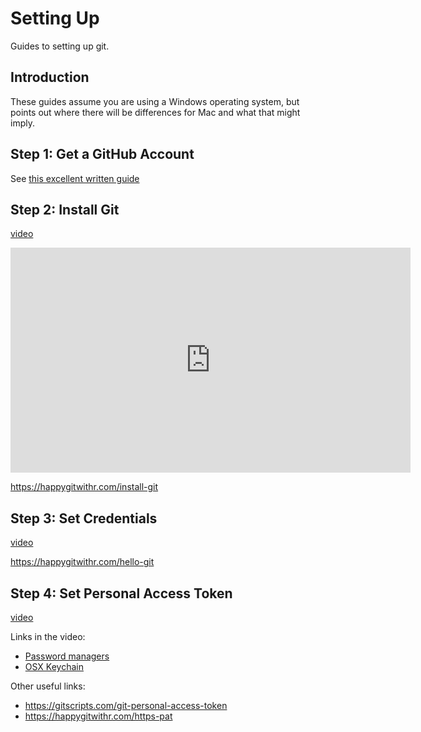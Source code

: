# Setting Up  
Guides to setting up git. 

## Introduction
These guides assume you are using a Windows operating system, but points out where there will be differences for Mac and what that might imply.

## Step 1: Get a GitHub Account
See [this excellent written guide](https://happygitwithr.com/github-acct)

## Step 2: Install Git
[video](https://emckclac-my.sharepoint.com/:v:/g/personal/k1076631_kcl_ac_uk/EaPS1W05FYBIu7sxxUFHL00BUHxOUIxDUBVRBI9H_cCwdg?e=ZNisr9)

<iframe src="https://emckclac-my.sharepoint.com/:v:/g/personal/k1076631_kcl_ac_uk/Edqj5CXgCQlKpC-cOUx3pkMB_z3TNnu1NouM78RqCbnFCQ&embed=%7B%22ust%22%3Atrue%2C%22hv%22%3A%22CopyEmbedCode%22%7D&referrer=StreamWebApp&referrerScenario=EmbedDialog.Create" width="640" height="360" frameborder="0" scrolling="no" allowfullscreen title="SettingUpGit-Credentials.webm"></iframe>


https://happygitwithr.com/install-git

## Step 3: Set Credentials
[video](https://emckclac-my.sharepoint.com/:v:/g/personal/k1076631_kcl_ac_uk/Edqj5CXgCQlKpC-cOUx3pkMB5w2tSbp0s3aS7j7b40eEkQ?e=m1npag)

https://happygitwithr.com/hello-git

## Step 4: Set Personal Access Token 
[video](https://emckclac-my.sharepoint.com/:v:/g/personal/k1076631_kcl_ac_uk/ERhD9018AghPi7T3KPp6yBcBo1xcKUy8olF4WlAh8R5qdA?e=7RmQaz)

Links in the video:
- [Password managers](https://uk.pcmag.com/password-managers/4296/the-best-password-managers)
- [OSX Keychain](https://support.apple.com/en-gb/guide/keychain-access/welcome/mac)

Other useful links:
- https://gitscripts.com/git-personal-access-token
- https://happygitwithr.com/https-pat
